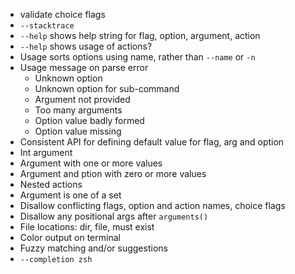 - validate choice flags
- `--stacktrace`
- `--help` shows help string for flag, option, argument, action 
- `--help` shows usage of actions? 
- Usage sorts options using name, rather than `--name` or `-n`
- Usage message on parse error
  - Unknown option
  - Unknown option for sub-command
  - Argument not provided
  - Too many arguments
  - Option value badly formed
  - Option value missing
- Consistent API for defining default value for flag, arg and option 
- Int argument
- Argument with one or more values
- Argument and ption with zero or more values
- Nested actions
- Argument is one of a set
- Disallow conflicting flags, option and action names, choice flags
- Disallow any positional args after `arguments()`
- File locations: dir, file, must exist
- Color output on terminal
- Fuzzy matching and/or suggestions
- `--completion zsh`
